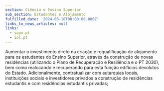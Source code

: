```yaml
---
section: Ciência e Ensino Superior
sub_section: Estudantes e Alojamento
fulfilled_date: '2024-05-10T00:00:00.000Z'
links_to_news_articles: null
links:
  - sapo.pt
  - iol.pt
---
```


Aumentar o investimento direto na criação e requalificação de alojamento para os estudantes do Ensino Superior, através da construção de novas residências (utilizando o Plano de Recuperação e Resiliência e o PT 2030), bem como realocando e recuperando para esta função edifícios devolutos do Estado. Adicionalmente, contratualizar com autarquias locais, instituições sociais e investidores privados a construção de residências estudantis e com residências estudantis privadas;

